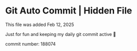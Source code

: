 # Git Auto Commit | Hidden File

This file was added Feb 12, 2025

Just for fun and keeping my daily git commit active 🤪

commit number: 188074
